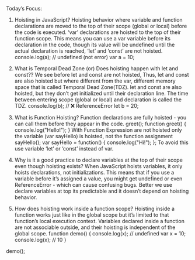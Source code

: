 Today’s Focus:
1.	Hoisting in JavaScript?
Hoisting behavior where variable and function declarations are moved to the top of their scope (global or local) before the code is executed. ‘var’ declarations are hoisted to the top of their function scope. This means you can use a var variable before its declaration in the code, though its value will be undefined until the actual declaration is reached, ‘let’ and ‘const’ are not hoisted.
console.log(a); // undefined (not error)
var a = 10;

2.	What is Temporal Dead Zone (or) Does hoisting happen with let and const??
We see before let and const are not hoisted, Thus, let and const are also hoisted but where different from the var, different memory space that is called Temporal Dead Zone(TDZ). let and const are also hoisted, but they don’t get initialized until their declaration line. The time between entering scope (global or local) and declaration is called the TDZ.
console.log(b); // ❌ ReferenceError
let b = 20;

3.	What is Function Hoisting?
Function declarations are fully hoisted - you can call them before they appear in the code.
greet();
function greet() {
  console.log("Hello!");
}
With Function Expression are not hoisted only the variable (var sayHello) is hoisted, not the function assignment
sayHello();
var sayHello = function() {
  console.log("Hi!");
};
To avoid this use variable ‘let’ or ‘const’ instead of var.

4.	Why is it a good practice to declare variables at the top of their scope even though hoisting exists?
When JavaScript hoists variables, it only hoists declarations, not initializations. This means that if you use a variable before it’s assigned a value, you might get undefined or even ReferenceError - which can cause confusing bugs. Better we use declare variables at top its predictable and it doesn’t depend on hoisting behavior.

5.	How does hoisting work inside a function scope?
Hoisting inside a function works just like in the global scope but it’s limited to that function’s local execution context. Variables declared inside a function are not associable outside, and their hoisting is independent of the global scope.
function demo() {
  console.log(x); // undefined
  var x = 10;
  console.log(x); // 10
}

demo();
